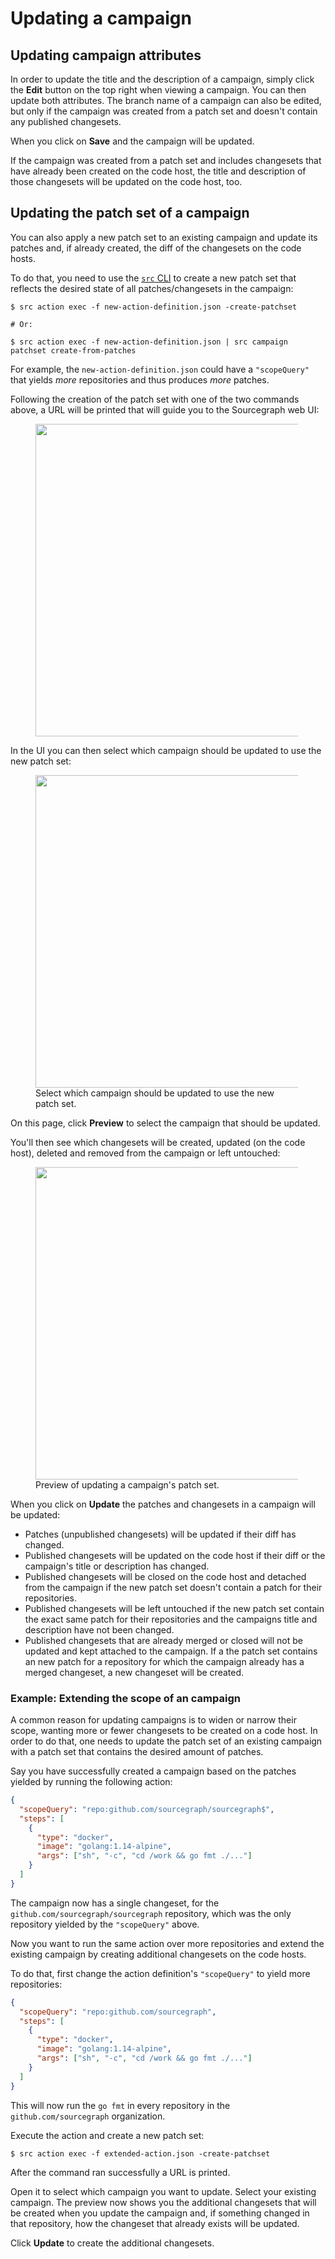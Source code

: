 # Updating a campaign

## Updating campaign attributes

In order to update the title and the description of a campaign, simply click the **Edit** button on the top right when viewing a campaign. You can then update both attributes. The branch name of a campaign can also be edited, but only if the campaign was created from a patch set and doesn't contain any published changesets.

When you click on **Save** and the campaign will be updated.

If the campaign was created from a patch set and includes changesets that have already been created on the code host, the title and description of those changesets will be updated on the code host, too.

## Updating the patch set of a campaign

You can also apply a new patch set to an existing campaign and update its patches and, if already created, the diff of the changesets on the code hosts.

To do that, you need to use the [`src` CLI](https://github.com/sourcegraph/src-cli) to create a new patch set that reflects the desired state of all patches/changesets in the campaign:

```
$ src action exec -f new-action-definition.json -create-patchset

# Or:

$ src action exec -f new-action-definition.json | src campaign patchset create-from-patches
```

For example, the `new-action-definition.json` could have a `"scopeQuery"` that yields _more_ repositories and thus produces _more_ patches.

Following the creation of the patch set with one of the two commands above, a URL will be printed that will guide you to the Sourcegraph web UI:

<div style="max-width: 500px;" class="mx-auto">
  <figure class="figure">
    <div class="figure-img">
    <img src="https://storage.googleapis.com/sourcegraph-assets/docs/images/campaigns/update_patchset.png" width="500px"/>
    </div>
  </figure>
</div>

In the UI you can then select which campaign should be updated to use the new patch set:

<div style="max-width: 500px;" class="mx-auto">
  <figure class="figure">
    <div class="figure-img">
    <img src="https://storage.googleapis.com/sourcegraph-assets/docs/images/campaigns/update_select_campaign.png" width="500px"/>
    </div>
    <figcaption class="figure-caption text-center">Select which campaign should be updated to use the new patch set.</figcaption>
  </figure>
</div>

On this page, click **Preview** to select the campaign that should be updated.

You'll then see which changesets will be created, updated (on the code host), deleted and removed from the campaign or left untouched:

<div style="max-width: 500px;" class="mx-auto">
  <figure class="figure">
    <div class="figure-img">
    <img src="https://storage.googleapis.com/sourcegraph-assets/docs/images/campaigns/update_preview_changes.png" width="500px"/>
    </div>
    <figcaption class="figure-caption text-center">Preview of updating a campaign's patch set.</figcaption>
  </figure>
</div>

When you click on **Update** the patches and changesets in a campaign will be updated:

* Patches (unpublished changesets) will be updated if their diff has changed.
* Published changesets will be updated on the code host if their diff or the campaign's title or description has changed.
* Published changesets will be closed on the code host and detached from the campaign if the new patch set doesn't contain a patch for their repositories.
* Published changesets will be left untouched if the new patch set contain the exact same patch for their repositories and the campaigns title and description have not been changed.
* Published changesets that are already merged or closed will not be updated and kept attached to the campaign. If a the patch set contains an new patch for a repository for which the campaign already has a merged changeset, a new changeset will be created.

### Example: Extending the scope of an campaign

A common reason for updating campaigns is to widen or narrow their scope, wanting more or fewer changesets to be created on a code host. In order to do that, one needs to update the patch set of an existing campaign with a patch set that contains the desired amount of patches.

Say you have successfully created a campaign based on the patches yielded by running the following action:

```json
{
  "scopeQuery": "repo:github.com/sourcegraph/sourcegraph$",
  "steps": [
    {
      "type": "docker",
      "image": "golang:1.14-alpine",
      "args": ["sh", "-c", "cd /work && go fmt ./..."]
    }
  ]
}
```

The campaign now has a single changeset, for the `github.com/sourcegraph/sourcegraph` repository, which was the only repository yielded by the `"scopeQuery"` above.

Now you want to run the same action over more repositories and extend the existing campaign by creating additional changesets on the code hosts.

To do that, first change the action definition's `"scopeQuery"` to yield more repositories:

```json
{
  "scopeQuery": "repo:github.com/sourcegraph",
  "steps": [
    {
      "type": "docker",
      "image": "golang:1.14-alpine",
      "args": ["sh", "-c", "cd /work && go fmt ./..."]
    }
  ]
}
```

This will now run the `go fmt` in every repository in the `github.com/sourcegraph` organization.

Execute the action and create a new patch set:

```
$ src action exec -f extended-action.json -create-patchset
```

After the command ran successfully a URL is printed.

Open it to select which campaign you want to update. Select your existing campaign. The preview now shows you the additional changesets that will be created when you update the campaign and, if something changed in that repository, how the changeset that already exists will be updated.

Click **Update** to create the additional changesets.
